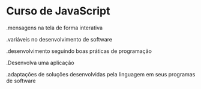 # Curso de JavaScript
.mensagens na tela de forma interativa

.variáveis no desenvolvimento de software

.desenvolvimento seguindo boas práticas de programação

.Desenvolva uma aplicação

.adaptações de soluções desenvolvidas pela linguagem em seus programas de software
